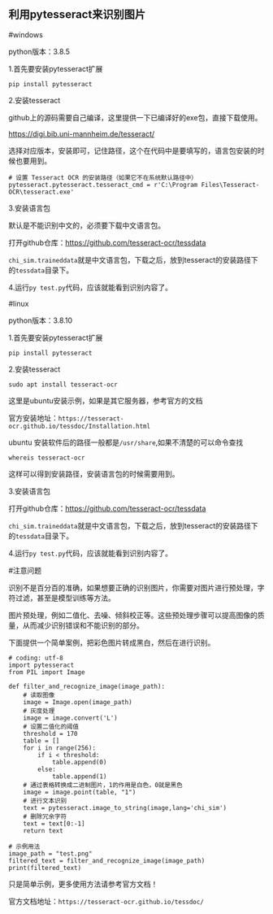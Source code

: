 ## 利用pytesseract来识别图片

#windows

python版本：3.8.5

1.首先要安装pytesseract扩展

`pip install pytesseract`


2.安装tesseract

github上的源码需要自己编译，这里提供一下已编译好的exe包，直接下载使用。

https://digi.bib.uni-mannheim.de/tesseract/

选择对应版本，安装即可，记住路径，这个在代码中是要填写的，语言包安装的时候也要用到。

`# 设置 Tesseract OCR 的安装路径（如果它不在系统默认路径中）`
`pytesseract.pytesseract.tesseract_cmd = r'C:\Program Files\Tesseract-OCR\tesseract.exe'`

3.安装语言包

默认是不能识别中文的，必须要下载中文语言包。

打开github仓库：https://github.com/tesseract-ocr/tessdata

`chi_sim.traineddata`就是中文语言包，下载之后，放到tesseract的安装路径下的`tessdata`目录下。

4.运行`py test.py`代码，应该就能看到识别内容了。

#linux

python版本：3.8.10

1.首先要安装pytesseract扩展

`pip install pytesseract`

2.安装tesseract

`sudo apt install tesseract-ocr`

这里是ubuntu安装示例，如果是其它服务器，参考官方的文档

官方安装地址：`https://tesseract-ocr.github.io/tessdoc/Installation.html`

ubuntu 安装软件后的路径一般都是`/usr/share`,如果不清楚的可以命令查找

`whereis tesseract-ocr`

这样可以得到安装路径，安装语言包的时候需要用到。

3.安装语言包

打开github仓库：https://github.com/tesseract-ocr/tessdata

`chi_sim.traineddata`就是中文语言包，下载之后，放到tesseract的安装路径下的`tessdata`目录下。

4.运行`py test.py`代码，应该就能看到识别内容了。


#注意问题

识别不是百分百的准确，如果想要正确的识别图片，你需要对图片进行预处理，字符过滤，甚至是模型训练等方法。

图片预处理，例如二值化、去噪、倾斜校正等。这些预处理步骤可以提高图像的质量，从而减少识别错误和不能识别的部分。

下面提供一个简单案例，把彩色图片转成黑白，然后在进行识别。
```
# coding: utf-8
import pytesseract
from PIL import Image

def filter_and_recognize_image(image_path):
    # 读取图像
    image = Image.open(image_path)
    # 灰度处理
    image = image.convert('L')
    # 设置二值化的阈值
    threshold = 170
    table = []
    for i in range(256):
        if i < threshold:
            table.append(0)
        else:
            table.append(1)
    # 通过表格转换成二进制图片，1的作用是白色，0就是黑色
    image = image.point(table, "1")
    # 进行文本识别
    text = pytesseract.image_to_string(image,lang='chi_sim')
    # 删除冗余字符
    text = text[0:-1]
    return text

# 示例用法
image_path = "test.png"
filtered_text = filter_and_recognize_image(image_path)
print(filtered_text)
```

只是简单示例，更多使用方法请参考官方文档！

官方文档地址：`https://tesseract-ocr.github.io/tessdoc/`